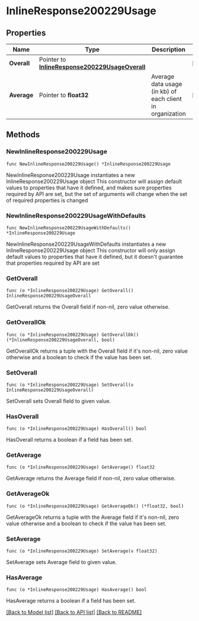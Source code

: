 # InlineResponse200229Usage

## Properties

Name | Type | Description | Notes
------------ | ------------- | ------------- | -------------
**Overall** | Pointer to [**InlineResponse200229UsageOverall**](InlineResponse200229UsageOverall.md) |  | [optional] 
**Average** | Pointer to **float32** | Average data usage (in kb) of each client in organization | [optional] 

## Methods

### NewInlineResponse200229Usage

`func NewInlineResponse200229Usage() *InlineResponse200229Usage`

NewInlineResponse200229Usage instantiates a new InlineResponse200229Usage object
This constructor will assign default values to properties that have it defined,
and makes sure properties required by API are set, but the set of arguments
will change when the set of required properties is changed

### NewInlineResponse200229UsageWithDefaults

`func NewInlineResponse200229UsageWithDefaults() *InlineResponse200229Usage`

NewInlineResponse200229UsageWithDefaults instantiates a new InlineResponse200229Usage object
This constructor will only assign default values to properties that have it defined,
but it doesn't guarantee that properties required by API are set

### GetOverall

`func (o *InlineResponse200229Usage) GetOverall() InlineResponse200229UsageOverall`

GetOverall returns the Overall field if non-nil, zero value otherwise.

### GetOverallOk

`func (o *InlineResponse200229Usage) GetOverallOk() (*InlineResponse200229UsageOverall, bool)`

GetOverallOk returns a tuple with the Overall field if it's non-nil, zero value otherwise
and a boolean to check if the value has been set.

### SetOverall

`func (o *InlineResponse200229Usage) SetOverall(v InlineResponse200229UsageOverall)`

SetOverall sets Overall field to given value.

### HasOverall

`func (o *InlineResponse200229Usage) HasOverall() bool`

HasOverall returns a boolean if a field has been set.

### GetAverage

`func (o *InlineResponse200229Usage) GetAverage() float32`

GetAverage returns the Average field if non-nil, zero value otherwise.

### GetAverageOk

`func (o *InlineResponse200229Usage) GetAverageOk() (*float32, bool)`

GetAverageOk returns a tuple with the Average field if it's non-nil, zero value otherwise
and a boolean to check if the value has been set.

### SetAverage

`func (o *InlineResponse200229Usage) SetAverage(v float32)`

SetAverage sets Average field to given value.

### HasAverage

`func (o *InlineResponse200229Usage) HasAverage() bool`

HasAverage returns a boolean if a field has been set.


[[Back to Model list]](../README.md#documentation-for-models) [[Back to API list]](../README.md#documentation-for-api-endpoints) [[Back to README]](../README.md)


